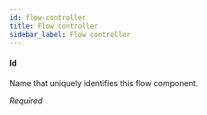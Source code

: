 ```yaml
---
id: flow-controller
title: Flow controller
sidebar_label: Flow controller
---
```

#### Id
Name that uniquely identifies this flow component.

<i>Required</i>

